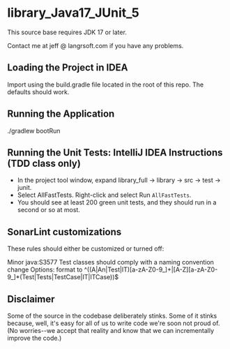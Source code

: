 # library_Java17_JUnit_5

This source base requires JDK 17 or later.

Contact me at jeff @ langrsoft.com if you have any problems.

Loading the Project in IDEA
---

Import using the build.gradle file located in the root of this repo. The defaults should work.

Running the Application
---

./gradlew bootRun


Running the Unit Tests: IntelliJ IDEA Instructions (TDD class only)
---

* In the project tool window, expand library_full -> library -> src -> test -> junit.
* Select AllFastTests. Right-click and select Run `AllFastTests`.
* You should see at least 200 green unit tests, and they should run in a second or so at most.


SonarLint customizations
---
These rules should either be customized or turned off:

Minor java:S3577
Test classes should comply with a naming convention
  change Options: format to ^((A|An|Test|IT)[a-zA-Z0-9_]+|[A-Z][a-zA-Z0-9_]*(Test|Tests|TestCase|IT|ITCase))$


Disclaimer
---

Some of the source in the codebase deliberately stinks. Some of it stinks because, well, it's easy for all of us to write code we're soon not proud of. (No worries--we accept that reality and know that we can incrementally improve the code.)